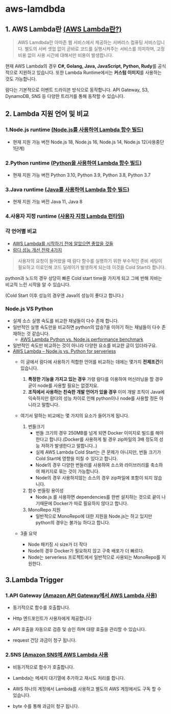 # aws-lamdbda

## 1. AWS Lambda란 [(AWS Lambda란?)](https://www.44bits.io/ko/keyword/aws-lambda)
> AWS Lamdbda란 아마존 웹 서비스에서 제공하는 서버리스 컴퓨팅 서비스입니다. 별도의 서버 셋업 없이 곧바로 코드를 실행시켜주는 서비스를 의미하며, 고정 비용 없이 사용 시간에 대해서만 비용이 발생합니다. 

현재 AWS Lambda의 경우 **C#, Golang, Java, JavaScript, Python, Rudy**를 공식적으로 지원하고 있습니다. 또한 Lambda Runtime에서는 **커스텀 이미지**를 사용하는 것도 가능합니다.

람다는 기본적으로 이벤트 드라이븐 방식으로 동작합니다. API Gateway, S3, DynamoDB, SNS 등 다양한 트리거를 통해 동작할 수 있습니다.

## 2. Lambda 지원 언어 및 비교

### 1.Node.js runtime [(Node.js를 사용하여 Lambda 함수 빌드)](https://docs.aws.amazon.com/ko_kr/lambda/latest/dg/lambda-nodejs.html)
- 현재 지원 가능 버전 Node.js 18,  Node.js 16, Node.js 14, Node.js 12(사용중단 1단계)

### 2.Python runtime [(Python을 사용하여 Lambda 함수 빌드)](https://docs.aws.amazon.com/ko_kr/lambda/latest/dg/lambda-python.html)
- 현재 지원 가능 버전 Python 3.10, Python 3.9, Python 3.8, Python 3.7
### 3.Java runtime [(Java를 사용하여 Lambda 함수 빌드)](https://docs.aws.amazon.com/ko_kr/lambda/latest/dg/lambda-java.html)
- 현재 지원 가능 버전 Java 11, Java 8
### 4.사용자 지정 runtime [(사용자 지정 Lambda 런타임)](https://docs.aws.amazon.com/ko_kr/lambda/latest/dg/runtimes-custom.html)

### 각 언어별 비교

- [AWS Lambda를 시작하기 전에 알았으면 좋았을 것들](https://medium.com/harrythegreat/aws-lambda%EB%A5%BC-%EC%8B%9C%EC%9E%91%ED%95%98%EA%B8%B0-%EC%A0%84-%EC%95%8C%EC%95%98%EC%9C%BC%EB%A9%B4-%EC%A2%8B%EC%95%98%EC%9D%84%EA%B2%83%EB%93%A4-788bd3b3bdd2)
- [람다 성능 개선 전략 4가지](https://inpa.tistory.com/entry/AWS-%F0%9F%93%9A-%EB%9E%8C%EB%8B%A4-%EC%84%B1%EB%8A%A5-%EA%B0%9C%EC%84%A0-Cold-Start-%ED%95%B4%EA%B2%B0)
> 사용자의 요청이 들어왔을 때 람다 함수를 실행하기 위한 부수적인 준비 세팅이 필요하고 이로인해 코드 딜레이가 발생하게 되는데 이것을 Cold Start라 합니다.

python과 노드의 경우 상당히 빠른 Cold start time을 가지게 되고 그에 반해 자바는 비교적 느린 시작을 알 수 있습니다.

(Cold Start 이후 성능의 경우엔 Java의 성능이 좋다고 합니다.)

### Node.js VS Python

- 실제 소스 실행 속도를 비교한 채널들이 다수 존재 합니다.
- 일반적인 실행 속도만을 비교하면 python의 압승?을 이야기 하는 채널들이 다수 존재하는 것 같습니다.
  - [AWS Lambda Python vs. Node.js performance benchmark](https://antonputra.com/python/python-vs-nodejs-benchmark/)
- 일반적인 속도만 비교하는 것이 아니라 다양한 요소를 비교한 글이 있더라구요.
- [AWS Lambda – Node.js vs. Python for serverless](https://betterdev.blog/aws-lambda-runtime-nodejs-python/)
  - 이 글에서 람다에 사용하기 적합한 언어를 비교하는 데에는 몇가지 **전제조건**이 있습니다.
    1. **특정한 기능을 가지고 있는 경우** 
    가령 람다를 이용하여 머신러닝을 할 경우 굳이 node를 사용할 필요는 없겠지요.
    2. **조직에서 사용하는 친숙한 개발 언어가 있을 경우**
    이미 개발 조직이 Java에 익숙하지만 람다의 성능 차이로 인해 python이나 node를 사용할 정돈 아니라고 말합니다.

  - 여기서 말하는 비교에는 몇 가지의 요소가 들어가게 됩니다.
    1. 번들크기
       - 번들 크기의 경우 250MB를 넘게 되면 Docker 이미지로 빌드를 해야한다고 합니다.(Docker를 사용하게 될 경우 zip파일의 3배 정도의 성능 저하가 발생한다고 말합니다..)
       - 실제 AWS Lambda Cold Start는 큰 문제가 아니지만, 번들 크기가 Cold Start에 영향을 미칠 수 있다고 합니다.
       - Node의 경우 다양한 번들러를 사용하여 소스와 라이브러리를 축소하여 패키지로 묶는 것이 가능합니다.
       - Node의 경우 사용하지않는 소스의 경우 zip파일에 포함이 되지 않습니다.
    2. 함수 번들링 용이성
       - Node.js 를 사용하면 dependencies를 한번 설치하는 것으로 끝이 나기때문에 Docker가 따로 필요하지 않다고 합니다.
    3. MonoRepo 지원
       - 일반적으로 MonoRepo에 대한 지원을 Node.js는 하고 있지만 python의 경우는 불가능 하다고 합니다.
  - 3줄 요약
    - Node 패키징 시 size가 더 작다
    - Node의 경우 Docker가 필요하지 않고 구축 배포가 더 빠르다.
    - Node는 serverless 프로젝트에서 일반적으로 사용되는 MonoRepo를 지원한다.

## 3.Lambda Trigger

### 1.API Gateway [(Amazon API Gateway에서 AWS Lambda 사용)](https://docs.aws.amazon.com/ko_kr/lambda/latest/dg/services-apigateway.html)
- 동기적으로 함수를 호출합니다.

- Http 엔드포인트가 사용자에게 제공합니다

- API 호출을 자동으로 검증 및 승인 하며 대량 호출을 관리할 수 있습니다.
- request 건당 과금이 청구 됩니다.
### 2.SNS [(Amazon SNS에 AWS Lambda 사용](https://docs.aws.amazon.com/ko_kr/lambda/latest/dg/with-sns.html)
- 비동기적으로 함수가 호출합니다.

- Lambda는 메세지 대기열에 추가하고 재시도 처리를 합니다.

- AWS 하나의 계정에서 Lambda를 사용하고 별도의 AWS 계정에서도 구독 할 수 있습니다.
- byte 수를 통해 과금이 청구 됩니다.
